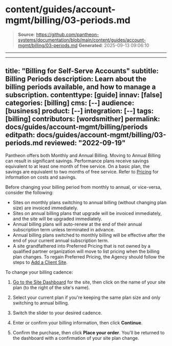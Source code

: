 # content/guides/account-mgmt/billing/03-periods.md

> **Source**: https://github.com/pantheon-systems/documentation/blob/main/content/guides/account-mgmt/billing/03-periods.md
> **Generated**: 2025-09-13 09:06:10

---

---
title: "Billing for Self-Serve Accounts"
subtitle: Billing Periods
description: Learn about the billing periods available, and how to manage a subscription.
contenttype: [guide]
innav: [false]
categories: [billing]
cms: [--]
audience: [business]
product: [--]
integration: [--]
tags: [billing]
contributors: [wordsmither]
permalink: docs/guides/account-mgmt/billing/periods
editpath: docs/guides/account-mgmt/billing/03-periods.md
reviewed: "2022-09-19"
---

Pantheon offers both Monthly and Annual Billing. Moving to Annual Billing can result in significant savings. Performance plans receive savings equivalent to at least one month of free service. On a basic plan, the savings are equivalent to two months of free service. Refer to [Pricing](/guides/account-mgmt/plans/pricing) for information on costs and savings.

Before changing your billing period from monthly to annual, or vice-versa, consider the following:

 - Sites on monthly plans switching to annual billing (without changing plan size) are invoiced immediately.
 - Sites on annual billing plans that upgrade will be invoiced immediately, and the site will be upgraded immediately.
 - Annual billing plans will auto-renew at the end of their annual subscription term unless terminated in advance.
 - Annual billing plans switched to monthly billing will be effective after the end of your current annual subscription term.
 - A site grandfathered into Preferred Pricing that is not owned by a qualified partner organization will move to list pricing when the billing plan changes. To regain Preferred Pricing, the Agency should follow the steps to [Add a Client Site](/guides/account-mgmt/workspace-sites-teams/sites#create-a-site).

To change your billing cadence:

1. [Go to the Site Dashboard](/guides/account-mgmt/workspace-sites-teams/sites#site-dashboard) for the site, then click on the name of your site plan (to the right of the site's name).

1. Select your current plan if you're keeping the same plan size and only switching to annual billing.

1. Switch the slider to your desired cadence.

1. Enter or confirm your billing information, then click **Continue**.

1. Confirm the purchase, then click **Place your order**. You'll be returned to the dashboard with a confirmation of your site plan change.
